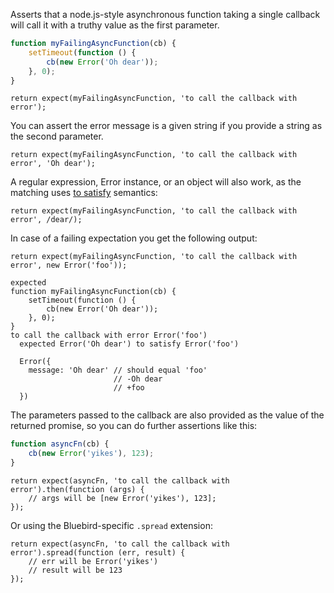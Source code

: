 Asserts that a node.js-style asynchronous function taking a single callback
will call it with a truthy value as the first parameter.

```javascript
function myFailingAsyncFunction(cb) {
    setTimeout(function () {
        cb(new Error('Oh dear'));
    }, 0);
}
```

```javascript#async:true
return expect(myFailingAsyncFunction, 'to call the callback with error');
```

You can assert the error message is a given string if you provide a
string as the second parameter.

```javascript#async:true
return expect(myFailingAsyncFunction, 'to call the callback with error', 'Oh dear');
```

A regular expression, Error instance, or an object will also work, as the
matching uses [to satisfy](/assertions/any/to-satisfy/) semantics:

```javascript#async:true
return expect(myFailingAsyncFunction, 'to call the callback with error', /dear/);
```

In case of a failing expectation you get the following output:

```javascript#async:true
return expect(myFailingAsyncFunction, 'to call the callback with error', new Error('foo'));
```

```output
expected
function myFailingAsyncFunction(cb) {
    setTimeout(function () {
        cb(new Error('Oh dear'));
    }, 0);
}
to call the callback with error Error('foo')
  expected Error('Oh dear') to satisfy Error('foo')

  Error({
    message: 'Oh dear' // should equal 'foo'
                       // -Oh dear
                       // +foo
  })
```

The parameters passed to the callback are also provided as the value of the returned promise,
so you can do further assertions like this:

```javascript
function asyncFn(cb) {
    cb(new Error('yikes'), 123);
}
```

```javascript#async:true
return expect(asyncFn, 'to call the callback with error').then(function (args) {
    // args will be [new Error('yikes'), 123];
});
```

Or using the Bluebird-specific `.spread` extension:

```javascript#async:true
return expect(asyncFn, 'to call the callback with error').spread(function (err, result) {
    // err will be Error('yikes')
    // result will be 123
});
```

